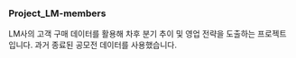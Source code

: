 ### **Project_LM-members**

LM사의 고객 구매 데이터를 활용해 차후 분기 추이 및 영업 전략을 도출하는 프로젝트입니다.
과거 종료된 공모전 데이터를 사용했습니다.
